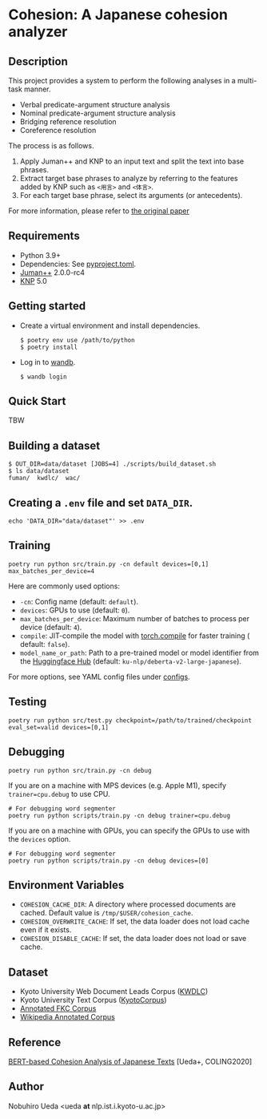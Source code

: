 # Cohesion: A Japanese cohesion analyzer

## Description

This project provides a system to perform the following analyses in a multi-task manner.

- Verbal predicate-argument structure analysis
- Nominal predicate-argument structure analysis
- Bridging reference resolution
- Coreference resolution

The process is as follows.

1. Apply Juman++ and KNP to an input text and split the text into base phrases.
2. Extract target base phrases to analyze by referring to the features added by KNP such as `<用言>` and `<体言>`.
3. For each target base phrase, select its arguments (or antecedents).

For more information, please refer to [the original paper](#reference)

## Requirements

- Python 3.9+
- Dependencies: See [pyproject.toml](./pyproject.toml).
- [Juman++](https://github.com/ku-nlp/jumanpp) 2.0.0-rc4
- [KNP](https://github.com/ku-nlp/knp) 5.0

## Getting started

- Create a virtual environment and install dependencies.
    ```shell
    $ poetry env use /path/to/python
    $ poetry install
    ```

- Log in to [wandb](https://wandb.ai/site).
    ```shell
    $ wandb login
    ```

## Quick Start

TBW

## Building a dataset

```shell
$ OUT_DIR=data/dataset [JOBS=4] ./scripts/build_dataset.sh
$ ls data/dataset
fuman/  kwdlc/  wac/
```

## Creating a `.env` file and set `DATA_DIR`.

```shell
echo 'DATA_DIR="data/dataset"' >> .env
```

## Training

```shell
poetry run python src/train.py -cn default devices=[0,1] max_batches_per_device=4
```

Here are commonly used options:

- `-cn`: Config name (default: `default`).
- `devices`: GPUs to use (default: `0`).
- `max_batches_per_device`: Maximum number of batches to process per device (default: `4`).
- `compile`: JIT-compile the model
  with [torch.compile](https://pytorch.org/tutorials/intermediate/torch_compile_tutorial.html) for faster training (
  default: `false`).
- `model_name_or_path`: Path to a pre-trained model or model identifier from
  the [Huggingface Hub](https://huggingface.co/models) (default: `ku-nlp/deberta-v2-large-japanese`).

For more options, see YAML config files under [configs](./configs).

## Testing

```shell
poetry run python src/test.py checkpoint=/path/to/trained/checkpoint eval_set=valid devices=[0,1]
```

## Debugging

```shell
poetry run python src/train.py -cn debug
```

If you are on a machine with MPS devices (e.g. Apple M1), specify `trainer=cpu.debug` to use CPU.

```shell
# For debugging word segmenter
poetry run python scripts/train.py -cn debug trainer=cpu.debug
```

If you are on a machine with GPUs, you can specify the GPUs to use with the `devices` option.

```shell
# For debugging word segmenter
poetry run python scripts/train.py -cn debug devices=[0]
```

## Environment Variables

- `COHESION_CACHE_DIR`: A directory where processed documents are cached. Default value is `/tmp/$USER/cohesion_cache`.
- `COHESION_OVERWRITE_CACHE`: If set, the data loader does not load cache even if it exists.
- `COHESION_DISABLE_CACHE`: If set, the data loader does not load or save cache.

## Dataset

- Kyoto University Web Document Leads Corpus ([KWDLC](https://github.com/ku-nlp/KWDLC))
- Kyoto University Text Corpus ([KyotoCorpus](https://github.com/ku-nlp/KyotoCorpus))
- [Annotated FKC Corpus](https://github.com/ku-nlp/AnnotatedFKCCorpus)
- [Wikipedia Annotated Corpus](https://github.com/ku-nlp/WikipediaAnnotatedCorpus)

## Reference

[BERT-based Cohesion Analysis of Japanese Texts](https://www.aclweb.org/anthology/2020.coling-main.114/) [Ueda+, COLING2020]

## Author

Nobuhiro Ueda <ueda **at** nlp.ist.i.kyoto-u.ac.jp>
